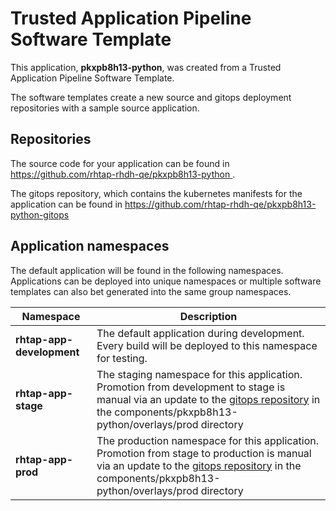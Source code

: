 # Trusted Application Pipeline Software Template

This application, **pkxpb8h13-python**, was created from a Trusted Application Pipeline Software Template.

The software templates create a new source and gitops deployment repositories with a sample source application. 

## Repositories

The source code for your application can be found in [https://github.com/rhtap-rhdh-qe/pkxpb8h13-python ](https://github.com/rhtap-rhdh-qe/pkxpb8h13-python ).
 
The gitops repository, which contains the kubernetes manifests for the application can be found in 
[https://github.com/rhtap-rhdh-qe/pkxpb8h13-python-gitops ](https://github.com/rhtap-rhdh-qe/pkxpb8h13-python-gitops ) 

## Application namespaces 

The default application will be found in the following namespaces. Applications can be deployed into unique namespaces or multiple software templates can also bet generated into the same group namespaces.  

|  Namespace   |  Description   |  
| -------- | -------- |   
| **rhtap-app-development** | The default application during development. Every build will be deployed to this namespace for testing. | 
| **rhtap-app-stage** | The staging namespace for this application. Promotion from development to stage is manual via an update to the [gitops repository](https://github.com/rhtap-rhdh-qe/pkxpb8h13-python-gitops ) in the components/pkxpb8h13-python/overlays/prod directory |  
| **rhtap-app-prod** | The production namespace for this application. Promotion from stage to production is manual via an update to the [gitops repository](https://github.com/rhtap-rhdh-qe/pkxpb8h13-python-gitops ) in the components/pkxpb8h13-python/overlays/prod directory | 